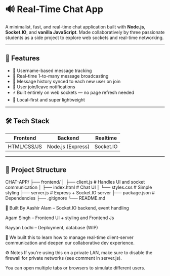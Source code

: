 # 🔊 Real-Time Chat App

A minimalist, fast, and real-time chat application built with **Node.js**, **Socket.IO**, and **vanilla JavaScript**. Made collaboratively by three passionate students as a side project to explore web sockets and real-time networking.

---

## 🚀 Features

- 🧠 Username-based message tracking
- 💬 Real-time 1-to-many message broadcasting
- 🧾 Message history synced to each new user on join
- 🚪 User join/leave notifications
- ⚡ Built entirely on web sockets — no page refresh needed
- 🔐 Local-first and super lightweight

---

## 🛠️ Tech Stack

| Frontend | Backend | Realtime |
|----------|---------|----------|
| HTML/CSS/JS | Node.js (Express) | Socket.IO |

---

## 📂 Project Structure
CHAT-APP/
├── frontend/
│ ├── client.js # Handles UI and socket communication
│ ├── index.html # Chat UI
│ └── styles.css # Simple styling
├── server.js # Express + Socket.IO server
├── package.json # Dependencies
├── .gitignore
└── README.md

👥 Built By
Aashir Alam – Socket.IO backend, event handling

Agam Singh – Frontend UI + styling and Frontend Js

Rayyan Lodhi – Deployment, database (WIP)

🧠 We built this to learn how to manage real-time client-server communication and deepen our collaborative dev experience.

⚙️ Notes
If you're using this on a private LAN, make sure to disable the firewall for private networks (see comment in server.js).

You can open multiple tabs or browsers to simulate different users.
